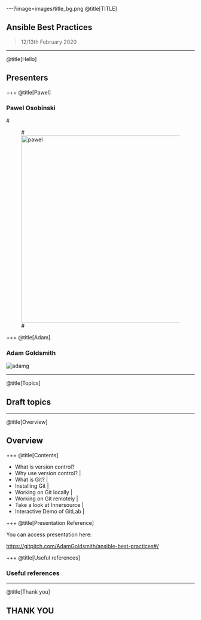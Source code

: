 ---?image=images/title_bg.png
@title[TITLE]

## Ansible Best Practices
> 12/13th February 2020

---
@title[Hello]

## Presenters

+++
@title[Pawel]

### Pawel Osobinski

#<figure>
#<img src="images/pawel.jpg" alt="pawel" height="500px">
#</figure>

+++
@title[Adam]

### Adam Goldsmith

![adamg](images/adamg.png)

---
@title[Topics]

## Draft topics
---

@title[Overview]

## Overview

+++
@title[Contents]

- What is version control?
- Why use version control? |
- What is Git? |
- Installing Git |
- Working on Git locally |
- Working on Git remotely |
- Take a look at Innersource |
- Interactive Demo of GitLab |

+++
@title[Presentation Reference]

You can access presentation here: 

https://gitpitch.com/AdamGoldsmith/ansible-best-practices#/

+++
@title[Useful references]

### Useful references

---
@title[Thank you]

## THANK YOU

